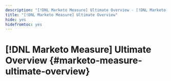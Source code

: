 ```yaml
---
description: "[!DNL Marketo Measure] Ultimate Overview - [!DNL Marketo Measure] - Product Documentation"
title: "[!DNL Marketo Measure] Ultimate Overview"
hide: yes
hidefromtoc: yes
---
```

# [!DNL Marketo Measure] Ultimate Overview {#marketo-measure-ultimate-overview}
